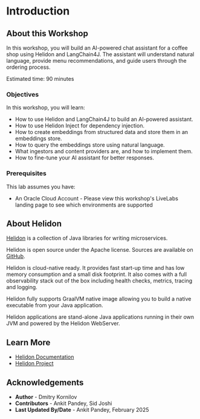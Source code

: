 # Introduction

## About this Workshop

In this workshop, you will build an AI-powered chat assistant for a coffee shop using Helidon and LangChain4J. The assistant will understand natural language, provide menu recommendations, and guide users through the ordering process.

Estimated time: 90 minutes

### Objectives

In this workshop, you will learn:


* How to use Helidon and LangChain4J to build an AI-powered assistant.
* How to use Helidon Inject for dependency injection.
* How to create embeddings from structured data and store them in an embeddings store.
* How to query the embeddings store using natural language.
* What ingestors and content providers are, and how to implement them.
* How to fine-tune your AI assistant for better responses.

### Prerequisites
     
This lab assumes you have:

*  An Oracle Cloud Account - Please view this workshop's LiveLabs landing page to see which environments are supported

## About Helidon 

[Helidon](https://helidon.io/) is a collection of Java libraries for writing microservices.

Helidon is open source under the Apache license. Sources are available on [GitHub](https://github.com/oracle/helidon/tree/4.1.6).

Helidon is cloud-native ready. It provides fast start-up time and has low memory consumption and a small disk footprint. It also comes with a full observability stack out of the box including health checks, metrics, tracing and logging.

Helidon fully supports GraalVM native image allowing you to build a native executable from your Java application.

Helidon applications are stand-alone Java applications running in their own JVM and powered by the Helidon WebServer.

## Learn More

* [Helidon Documentation](https://helidon.io/docs/v4/about/doc_overview)
* [Helidon Project](https://helidon.io/)

## Acknowledgements

* **Author** - Dmitry Kornilov
* **Contributors** - Ankit Pandey, Sid Joshi
* **Last Updated By/Date** - Ankit Pandey, February 2025